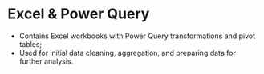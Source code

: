 # Excel & Power Query

- Contains Excel workbooks with Power Query transformations and pivot tables;  
- Used for initial data cleaning, aggregation, and preparing data for further analysis.

